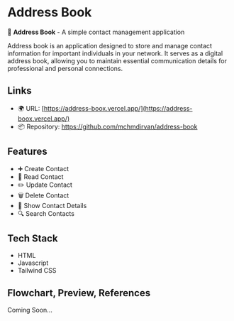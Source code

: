 # Address Book

📇 **Address Book** - A simple contact management application

Address book is an application designed to store and manage contact information for important individuals in your network. It serves as a digital address book, allowing you to maintain essential communication details for professional and personal connections.

## Links

- 🌍 URL: [https://address-boox.vercel.app/](https://address-boox.vercel.app/)
- 📦 Repository: <https://github.com/mchmdirvan/address-book>

## Features

- ➕ Create Contact
- 📖 Read Contact
- ✏️ Update Contact
- 🗑️ Delete Contact
- 👤 Show Contact Details
- 🔍 Search Contacts

## Tech Stack

- HTML
- Javascript
- Tailwind CSS

## Flowchart, Preview, References

Coming Soon...
